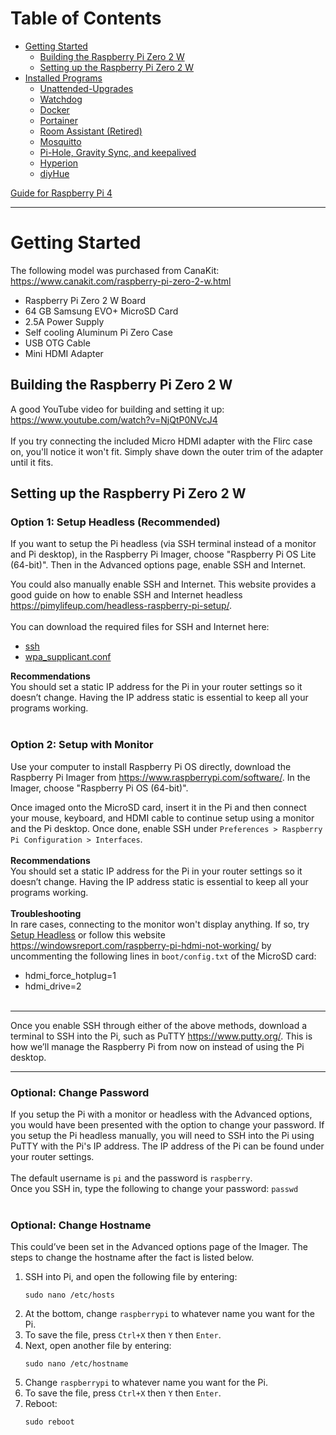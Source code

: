 # Table of Contents
* [Getting Started](#Getting-Started) <br>
  * [Building the Raspberry Pi Zero 2 W](#Building-the-Raspberry-Pi-Zero-2-W) <br>
  * [Setting up the Raspberry Pi Zero 2 W](#Setting-up-the-Raspberry-Pi-Zero-2-W) <br>
* [Installed Programs](#Installed-Programs)<br>
  * [Unattended-Upgrades](#Unattended-Upgrades)<br>
  * [Watchdog](#Watchdog)<br>
  * [Docker](#Docker)<br>
  * [Portainer](#Portainer)<br>
  * [Room Assistant (Retired)](#Room-Assistant)<br>
  * [Mosquitto](#Mosquitto)<br>
  * [Pi-Hole, Gravity Sync, and keepalived](#Pi-Hole-Gravity-Sync-and-keepalived)<br>
  * [Hyperion](#Hyperion)<br>
  * [diyHue](#diyHue)<br>

[Guide for Raspberry Pi 4](https://github.com/justinknguyen/PiGuide/wiki/Raspberry-Pi-4)

***
# Getting Started
The following model was purchased from CanaKit: https://www.canakit.com/raspberry-pi-zero-2-w.html
* Raspberry Pi Zero 2 W Board
* 64 GB Samsung EVO+ MicroSD Card
* 2.5A Power Supply
* Self cooling Aluminum Pi Zero Case
* USB OTG Cable
* Mini HDMI Adapter
## Building the Raspberry Pi Zero 2 W
A good YouTube video for building and setting it up: https://www.youtube.com/watch?v=NjQtP0NVcJ4 <br><br>
If you try connecting the included Micro HDMI adapter with the Flirc case on, you'll notice it won't fit. Simply shave down the outer trim of the adapter until it fits.

## Setting up the Raspberry Pi Zero 2 W
### Option 1: Setup Headless (Recommended)
If you want to setup the Pi headless (via SSH terminal instead of a monitor and Pi desktop), in the Raspberry Pi Imager, choose "Raspberry Pi OS Lite (64-bit)". Then in the Advanced options page, enable SSH and Internet.

You could also manually enable SSH and Internet. This website provides a good guide on how to enable SSH and Internet headless https://pimylifeup.com/headless-raspberry-pi-setup/. <br><br>
You can download the required files for SSH and Internet here:
* [ssh](https://github.com/justinknguyen/PiGuide/blob/349dbb43f6d59b7d5426713397d484182c751744/ssh) <br>
* [wpa_supplicant.conf](https://github.com/justinknguyen/PiGuide/blob/349dbb43f6d59b7d5426713397d484182c751744/wpa_supplicant.conf) 

**Recommendations**<br>
You should set a static IP address for the Pi in your router settings so it doesn’t change. Having the IP address static is essential to keep all your programs working. <br><br>

### Option 2: Setup with Monitor
Use your computer to install Raspberry Pi OS directly, download the Raspberry Pi Imager from https://www.raspberrypi.com/software/. In the Imager, choose "Raspberry Pi OS (64-bit)". <br>

Once imaged onto the MicroSD card, insert it in the Pi and then connect your mouse, keyboard, and HDMI cable to continue setup using a monitor and the Pi desktop. Once done, enable SSH under `Preferences > Raspberry Pi Configuration > Interfaces`. <br><br>
**Recommendations**<br>
You should set a static IP address for the Pi in your router settings so it doesn’t change. Having the IP address static is essential to keep all your programs working. <br><br>
**Troubleshooting** <br>
In rare cases, connecting to the monitor won't display anything. If so, try [Setup Headless](#Setup-Headless) or follow this website https://windowsreport.com/raspberry-pi-hdmi-not-working/ by uncommenting the following lines in `boot/config.txt` of the MicroSD card:
* hdmi_force_hotplug=1
* hdmi_drive=2 
<br><br>
<!-- -->

***********
Once you enable SSH through either of the above methods, download a terminal to SSH into the Pi, such as PuTTY https://www.putty.org/. This is how we’ll manage the Raspberry Pi from now on instead of using the Pi desktop.
***********

### Optional: Change Password
If you setup the Pi with a monitor or headless with the Advanced options, you would have been presented with the option to change your password. If you setup the Pi headless manually, you will need to SSH into the Pi using PuTTY with the Pi's IP address. The IP address of the Pi can be found under your router settings. <br><br>
The default username is `pi` and the password is `raspberry`. <br>
Once you SSH in, type the following to change your password:
`passwd`
<br><br>

### Optional: Change Hostname
This could’ve been set in the Advanced options page of the Imager. The steps to change the hostname after the fact is listed below.
1. SSH into Pi, and open the following file by entering:
    ```
    sudo nano /etc/hosts
    ```
2. At the bottom, change `raspberrypi` to whatever name you want for the Pi.
3. To save the file, press `Ctrl+X` then `Y` then `Enter`.
4. Next, open another file by entering:
    ```
    sudo nano /etc/hostname
    ```
5. Change `raspberrypi` to whatever name you want for the Pi.
6. To save the file, press `Ctrl+X` then `Y` then `Enter`.
7. Reboot:
    ```
    sudo reboot
    ```